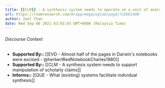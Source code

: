 ```yaml
---
title: [[CLM]] - A synthesis system needs to operate on a unit of analysis that is more granular than a publication
url: https://roamresearch.com/#/app/megacoglab/page/7u5EEiOmM
author: Joel Chan
date: Wed Sep 08 2021 03:03:03 GMT+0800 (Malaysia Time)
---
```




###### Discourse Context

- **Supported By::** [[EVD - Almost half of the pages in Darwin's notebooks were excised - @herbertRedNotebookCharles1980]]
- **Supported By::** [[CLM - A synthesis system needs to support manipulation of scholarly claims]]
- **Informs::** [[QUE - What (existing) systems facilitate individual synthesis]]
